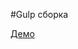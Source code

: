 #Gulp сборка

[Демо]([https://www.example.com](https://kovalchuk-alexandr.github.io/gulp-html-scss-js/)https://kovalchuk-alexandr.github.io/gulp-html-scss-js/)
